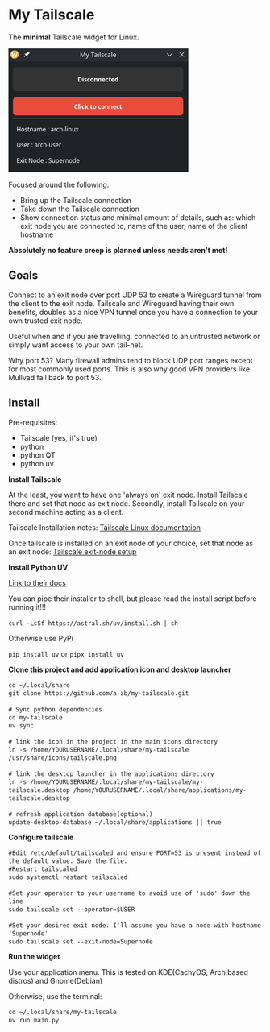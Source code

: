 # My Tailscale

The **minimal** Tailscale widget for Linux.

![Application](screen.png)

Focused around the following:

* Bring up the Tailscale connection
* Take down the Tailscale connection
* Show connection status and minimal amount of details, such as: which exit node you are connected to, name of the user, name of the client hostname

**Absolutely no feature creep is planned unless needs aren't met!**

## Goals
Connect to an exit node over port UDP 53 to create a Wireguard tunnel from the client to the exit node. Tailscale and Wireguard having their own benefits, doubles as a nice VPN tunnel once you have a connection to your own trusted exit node. 

Useful when and if you are travelling, connected to an untrusted network or simply want access to your own tail-net.

Why port 53? Many firewall admins tend to block UDP port ranges except for most commonly used ports. This is also why good VPN providers like Mullvad fall back to port 53.

## Install
Pre-requisites:
* Tailscale (yes, it's true)
* python
* python QT
* python uv


**Install Tailscale**

At the least, you want to have one 'always on' exit node. Install Tailscale there and set that node as exit node.
Secondly, install Tailscale on your second machine acting as a client.

Tailscale Installation notes:
[Tailscale Linux documentation](https://tailscale.com/kb/1031/install-linux)

Once tailscale is installed on an exit node of your choice, set that node as an exit node: [Tailscale exit-node setup](https://tailscale.com/kb/1103/exit-nodes?tab=linux)

**Install Python UV**

[Link to their docs](https://docs.astral.sh/uv/getting-started/installation/)

You can pipe their installer to shell, but please read the install script before running it!!!

```curl -LsSf https://astral.sh/uv/install.sh | sh```

Otherwise use PyPi 

```pip install uv``` or ```pipx install uv```

**Clone this project and add application icon and desktop launcher**

```
cd ~/.local/share
git clone https://github.com/a-zb/my-tailscale.git

# Sync python dependencies
cd my-tailscale
uv sync

# link the icon in the project in the main icons directory
ln -s /home/YOURUSERNAME/.local/share/my-tailscale /usr/share/icons/tailscale.png

# link the desktop launcher in the applications directory
ln -s /home/YOURUSERNAME/.local/share/my-tailscale/my-tailscale.desktop /home/YOURUSERNAME/.local/share/applications/my-tailscale.desktop

# refresh application database(optional)
update-desktop-database ~/.local/share/applications || true
```

**Configure tailscale**

```
#Edit /etc/default/tailscaled and ensure PORT=53 is present instead of the default value. Save the file.
#Restart tailscaled
sudo systemctl restart tailscaled

#Set your operator to your username to avoid use of 'sudo' down the line
sudo tailscale set --operator=$USER

#Set your desired exit node. I'll assume you have a node with hostname 'Supernode'
sudo tailscale set --exit-node=Supernode
```

**Run the widget**

Use your application menu. This is tested on KDE(CachyOS, Arch based distros) and Gnome(Debian)

Otherwise, use the terminal:
```
cd ~/.local/share/my-tailscale
uv run main.py
```